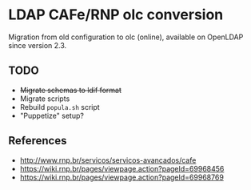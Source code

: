 LDAP CAFe/RNP olc conversion
=====

Migration from old configuration to olc (online), available on OpenLDAP since version 2.3.

TODO
------

* ~~Migrate schemas to ldif format~~
* Migrate scripts
* Rebuild `popula.sh` script
* "Puppetize" setup?

References
------

* http://www.rnp.br/servicos/servicos-avancados/cafe
* https://wiki.rnp.br/pages/viewpage.action?pageId=69968456
* https://wiki.rnp.br/pages/viewpage.action?pageId=69968769
